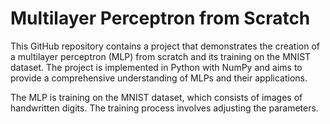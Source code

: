 # Multilayer Perceptron from Scratch
This GitHub repository contains a project that demonstrates the creation of a multilayer perceptron (MLP) from scratch and its training on the MNIST dataset. The project is implemented in Python with NumPy and aims to provide a comprehensive understanding of MLPs and their applications. 

The MLP is training on the MNIST dataset, which consists of images of handwritten digits. The training process involves adjusting the parameters.
